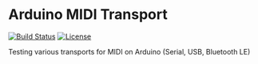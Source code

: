 # Arduino MIDI Transport

[![Build Status](https://travis-ci.org/Franky47/arduino-midi-transport.svg?branch=master)](https://travis-ci.org/Franky47/arduino-midi-transport)
[![License](https://img.shields.io/github/license/Franky47/arduino-midi-transport.svg?maxAge=3600)](LICENSE)

Testing various transports for MIDI on Arduino (Serial, USB, Bluetooth LE)
